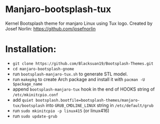 # Manjaro-bootsplash-tux
Kernel Bootsplash theme for manjaro Linux using Tux logo. Created by Josef Norlin: https://github.com/josefnorlin

# Installation:

- `git clone https://github.com/Blacksuan19/Bootsplash-Themes.git`
- `cd manjaro-bootsplash-gnome`
- run `bootsplash-manjaro-tux.sh` to generate STL model.
- run `makepkg` to create Arch package and install it with `pacman -U $package_name`
- append `bootsplash-manjaro-tux` hook in the end of HOOKS string of `/etc/mkinitcpio.conf`
- add `quiet bootsplash.bootfile=bootsplash-themes/manjaro-tux/bootsplash` into `GRUB_CMDLINE_LINUX` string in `/etc/default/grub`
- run `sudo mkinitcpio -p linux415` (or linux416)
- run `sudo update-grub`
